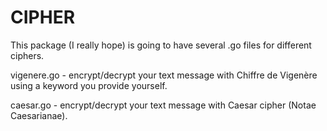 # CIPHER

This package (I really hope) is going to have several .go files for different ciphers.

vigenere.go - encrypt/decrypt your text message with Chiffre de Vigenère using a keyword you provide yourself.

caesar.go - encrypt/decrypt your text message with Caesar cipher (Notae Caesarianae).
